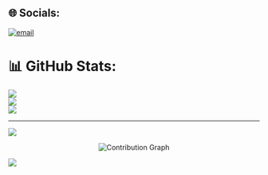 

## 🌐 Socials:
[![email](https://img.shields.io/badge/Email-D14836?logo=gmail&logoColor=white)](mailto:23bcs12001@cuchd.in) 
# 📊 GitHub Stats:
![](https://github-readme-stats.vercel.app/api?username=rejwar&theme=neon&hide_border=false&include_all_commits=true&count_private=true)<br/>
![](https://nirzak-streak-stats.vercel.app/?user=rejwar&theme=neon&hide_border=false)<br/>
![](https://github-readme-stats.vercel.app/api/top-langs/?username=rejwar&theme=neon&hide_border=false&include_all_commits=true&count_private=true&layout=compact)

---
[![](https://visitcount.itsvg.in/api?id=rejwar&icon=10&color=3)](https://visitcount.itsvg.in)



<div align="center">
  <img src="https://github-readme-activity-graph.vercel.app/graph?username=rejwar&theme=xcode&bg_color=000000&color=ffffff&line=ffffff&point=ffffff&area=true&hide_border=true&custom_title=My%20Contribution%20Graph%20(From%20Start)&from=2000-01-01&to=2099-12-31" alt="Contribution Graph" />
</div>

<!-- Proudly created with GPRM ( https://gprm.itsvg.in ) -->

![](https://github-readme-stats.vercel.app/api/top-langs/?username=rejwar&theme=neon&hide_border=false&include_all_commits=true&count_private=true&layout=compact&langs_count=100)

